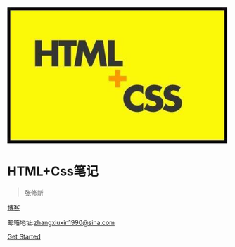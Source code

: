 <img src="./media/HTML.png" width="500" alt="">

# HTML+Css笔记

> 张修新 <span style="font-size: 18px;"></span>

[博客](http://zhangxiuxin.top)

邮箱地址:zhangxiuxin1990@sina.com

[Get Started](README)